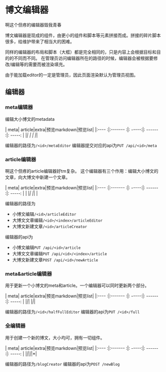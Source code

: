 # 博文编辑器
啊这个但疼的编辑器毁我青春

博文编辑器是现成的组件，由更小的组件和脚本等元素拼接而成。拼接的碎片脚本很多，给维护带来了相当大的困难。

同样的编辑器的布局和脚本（大框）都是完全相同的，只是内容上会根据目标和目的的不同而不同。
在管理员访问编辑器所在的路径的时候，编辑器会被根据要修改/编辑等的需要而被渲染填充。

由于能加载editor的一定是管理员，因此页面渲染默认为管理员视图。

## 编辑器

### meta编辑器
编辑大小博文的metadata

| meta| article|extra|预览markdown|预览list|
|:---- :|:------- :|: -----:|: ------ :|: -----: |
|*| | | |*|

编辑器的路径为`/<id>/metaEditor`
编辑器提交对应的api为`PUT /api/<id>/meta`

### article编辑器
啊这个但疼的article编辑器好tm复杂。
这个编辑器有三个作用：编辑大小博文的文章，向大博文中新建一个文章。

| meta| article|extra|预览markdown|预览list|
|:---- :|:------- :|: -----:|: ------ :|: -----: |
| |*| |*| |

编辑器的路径为
- 小博文编辑`/<id>/articleEditor`
- 大博文文章编辑`/<id>/<index>/articleEditor`
- 大博文新建文章`/<id>/articleCreator`

编辑器的api为
- 小博文编辑`PUT /api/<id>/article`
- 大博文文章编辑`PUT /api/<id>/<index>/article`
- 大博文新建文章`POST /api/<id>/newArticle`

### meta&article编辑器
用于更新一个小博文的meta和article。一个编辑器可以同时更新两个部分。

| meta| article|extra|预览markdown|预览list|
|:---- :|:------- :|: -----:|: ------ :|: -----: |
|*|*| |*|*|

编辑器的路径为`/<id>/halfFullEditor`
编辑器的api为`PUT /<id>/full`

### 全编辑器
用于创建一个新的博文，大小均可，拥有一切组件。

| meta| article|extra|预览markdown|预览list|
|:---- :|:------- :|: -----:|: ------ :|: -----: |
|*|*|*|*|*|

编辑器的路径为`/blogCreator`
编辑器的api为`POST /newBlog`
